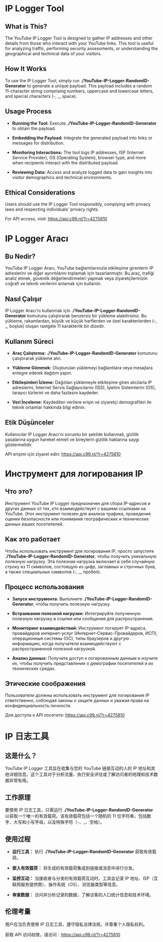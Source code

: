 # IP Logger Tool

## What is This?
The YouTube IP Logger Tool is designed to gather IP addresses and other details from those who interact with your YouTube links. This tool is useful for analyzing traffic, performing security assessments, or understanding the geographical and technical data of your visitors.

## How It Works

To use the IP Logger Tool, simply run **./YouTube-IP-Logger-RandomID-Generator** to generate a unique payload. This payload includes a random 11-character string comprising numbers, uppercase and lowercase letters, and special characters (-, _, space).

## Usage Process

- **Running the Tool:** Execute **./YouTube-IP-Logger-RandomID-Generator** to obtain the payload.

* **Embedding the Payload:** Integrate the generated payload into links or messages for distribution.

+ **Monitoring Interactions:** The tool logs IP addresses, ISP (Internet Service Provider), OS (Operating System), browser type, and more when recipients interact with the distributed payload.

- **Reviewing Data:** Access and analyze logged data to gain insights into visitor demographics and technical environments.

## Ethical Considerations

Users should use the IP Logger Tool responsibly, complying with privacy laws and respecting individuals' privacy rights.

For API access, visit: https://api.c99.nl/?r=4275810


# IP Logger Aracı

## Bu Nedir?
YouTube IP Logger Aracı, YouTube bağlantılarınızla etkileşime girenlerin IP adreslerini ve diğer ayrıntılarını toplamak için tasarlanmıştır. Bu araç, trafiği analiz etmek, güvenlik değerlendirmeleri yapmak veya ziyaretçilerinizin coğrafi ve teknik verilerini anlamak için kullanılır.

## Nasıl Çalışır

IP Logger Aracı'nı kullanmak için **./YouTube-IP-Logger-RandomID-Generator** komutunu çalıştırarak benzersiz bir yükleme alabilirsiniz. Bu yükleme, rakamlardan, büyük ve küçük harflerden ve özel karakterlerden (-, _, boşluk) oluşan rastgele 11 karakterlik bir dizedir.

## Kullanım Süreci

- **Araç Çalıştırma:** **./YouTube-IP-Logger-RandomID-Generator** komutunu çalıştırarak yükleme alın.

* **Yükleme Gömmek:** Oluşturulan yüklemeyi bağlantılara veya mesajlara entegre ederek dağıtım yapın.

+ **Etkileşimleri İzleme:** Dağıtılan yüklemeyle etkileşime giren alıcılarla IP adreslerini, İnternet Servis Sağlayıcılarını (İSS), İşletim Sistemlerini (OS), tarayıcı türlerini ve daha fazlasını kaydeder.

- **Veri İnceleme:** Kaydedilen verilere erişin ve ziyaretçi demografileri ile teknik ortamlar hakkında bilgi edinin.

## Etik Düşünceler

Kullanıcılar IP Logger Aracı'nı sorumlu bir şekilde kullanmalı, gizlilik yasalarına uygun hareket etmeli ve bireylerin gizlilik haklarına saygı göstermelidir.

API erişimi için ziyaret edin: https://api.c99.nl/?r=4275810



# Инструмент для логирования IP

## Что это?
Инструмент YouTube IP Logger предназначен для сбора IP-адресов и других данных от тех, кто взаимодействует с вашими ссылками на YouTube. Этот инструмент полезен для анализа трафика, проведения оценки безопасности или понимания географических и технических данных ваших посетителей.

## Как это работает

Чтобы использовать инструмент для логирования IP, просто запустите **./YouTube-IP-Logger-RandomID-Generator**, чтобы получить уникальную полезную нагрузку. Эта полезная нагрузка включает в себя случайную строку из 11 символов, состоящую из цифр, заглавных и строчных букв, а также специальных символов (-, _, пробел).

## Процесс использования

- **Запуск инструмента:** Выполните **./YouTube-IP-Logger-RandomID-Generator**, чтобы получить полезную нагрузку.

* **Встраивание полезной нагрузки:** Интегрируйте полученную полезную нагрузку в ссылки или сообщения для распространения.

+ **Мониторинг взаимодействий:** Инструмент логирует IP-адреса, провайдеров интернет-услуг (Интернет-Сервис-Провайдеров, ИСП), операционные системы (ОС), типы браузеров и другую информацию, когда получатели взаимодействуют с распространенной полезной нагрузкой.

- **Анализ данных:** Получите доступ к логированным данным и изучите их, чтобы получить представление о демографии посетителей и их технических средах.

## Этические соображения

Пользователи должны использовать инструмент для логирования IP ответственно, соблюдая законы о защите данных и уважая права на конфиденциальность личности.

Для доступа к API посетите: https://api.c99.nl/?r=4275810


# IP 日志工具

## 这是什么？
YouTube IP Logger 工具旨在收集与您的 YouTube 链接互动的人的 IP 地址和其他详细信息。这个工具对于分析流量、执行安全评估或了解访问者的地理和技术数据非常有用。

## 工作原理

要使用 IP 日志工具，只需运行 **./YouTube-IP-Logger-RandomID-Generator** 以获取一个唯一的有效载荷。该有效载荷包括一个随机的 11 位字符串，包括数字、大写和小写字母，以及特殊字符（-、_、空格）。

## 使用过程

- **运行工具：** 执行 **./YouTube-IP-Logger-RandomID-Generator** 获取有效载荷。

* **嵌入有效载荷：** 将生成的有效载荷集成到链接或消息中进行分发。

+ **监控互动：** 当接收者与分发的有效载荷互动时，工具会记录 IP 地址、ISP（互联网服务提供商）、操作系统（OS）、浏览器类型等信息。

- **审查数据：** 访问并分析记录的数据，了解访客的人口统计信息和技术环境。

## 伦理考量

用户应当负责使用 IP 日志工具，遵守隐私法律法规，并尊重个人隐私权利。

获取 API 访问权限，请访问：https://api.c99.nl/?r=4275810
